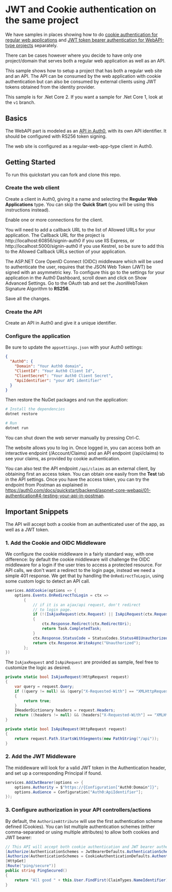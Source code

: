 # JWT and Cookie authentication on the same project

We have samples in places showing how to do [cookie authentication for regular web applications](https://github.com/auth0-samples/auth0-aspnetcore-sample)
and [JWT token bearer authentication for WebAPI-type projects](https://github.com/auth0-samples/auth0-aspnetcore-sample) separately.

There can be cases however where you decide to have only one project/domain that serves both a
regular web application as well as an API.

This sample shows how to setup a project that has both a regular web site and an API. 
The API can be consumed by the web application with cookie authentication but can 
also be consumed by external clients using JWT tokens obtained from the identity provider.

This sample is for .Net Core 2. If you want a sample for .Net Core 1, look at the `v1` branch.

## Basics

The WebAPI part is modeled as an [API in Auth0](https://auth0.com/docs/api-auth), with its own API identifier. 
It should be configured with RS256 token signing.

The web site is configured as a regular-web-app-type client in Auth0.


## Getting Started

To run this quickstart you can fork and clone this repo.

### Create the web client
Create a client in Auth0, giving it a name and selecting the **Regular Web Applications** type. 
You can skip the **Quick Start** (you will be using this instructions instead). 

Enable one or more connections for the client.

You will need to add a callback URL to the list of Allowed URLs for your application. The Callback URL for the project is http://localhost:60856/signin-auth0 if you use IIS Express, or http://localhost:5000/signin-auth0 if you use Kestrel, so be sure to add this to the Allowed Callback URLs section of your application.

The ASP.NET Core OpenID Connect (OIDC) middleware which will be used to authenticate the user, requires that the JSON Web Token (JWT) be signed with an asymmetric key. To configure this go to the settings for your application in the Auth0 Dashboard, scroll down and click on Show Advanced Settings. Go to the OAuth tab and set the JsonWebToken Signature Algorithm to **RS256**.

Save all the changes.

### Create the API

Create an API in Auth0 and give it a unique identifier. 


### Configure the application

Be sure to update the `appsettings.json` with your Auth0 settings:

```json
{
  "Auth0": {
    "Domain": "Your Auth0 domain",
    "ClientId": "Your Auth0 Client Id",
    "ClientSecret": "Your Auth0 Client Secret",
    "ApiIdentifier": "your API identifier"
  } 
}
```

Then restore the NuGet packages and run the application:

```bash
# Install the dependencies
dotnet restore

# Run
dotnet run
```

You can shut down the web server manually by pressing Ctrl-C.

The website allows you to log in. Once logged in, you can access both an interactive
endpoint (/Account/Claims) and an API endpoint (/api/claims) to see your claims, as 
provided by cookie authentication.


You can also test the API endpoint `/api/claims` as an external client, by obtaining
first an access token. You can obtain one easily from the **Test** tab in the API settings. 
Once you have the access token, you can try the endpoint from Postman as explained in https://auth0.com/docs/quickstart/backend/aspnet-core-webapi/01-authentication#4-testing-your-api-in-postman.

## Important Snippets

The API will accept both a cookie from an authenticated user of the app, 
as well as a JWT token.

### 1. Add the Cookie and OIDC Middleware

We configure the cookie middleware in a fairly standard way, with one difference:
by default the cookie middleware will challenge the OIDC middleware for a login if the
user tries to access a protected resource. 
For API calls, we don't want a redirect to the login page, instead we need a simple
401 response. We get that by handling the `OnRedirectToLogin`, using some custom logic
to detect an API call. 

```csharp
seerices.AddCookie(options => {
    options.Events.OnRedirectToLogin = ctx =>
        {
            // if it is an ajax/api request, don't redirect
            // to login page.
            if (!(IsAjaxRequest(ctx.Request) || IsApiRequest(ctx.Request)))
            {
                ctx.Response.Redirect(ctx.RedirectUri);
                return Task.CompletedTask;
            }
            ctx.Response.StatusCode = StatusCodes.Status401Unauthorized;
            return ctx.Response.WriteAsync("Unauthorized");
        };
})
```

The `IsAjaxRequest` and `IsApiRequest` are provided as sample, feel free
to customize the logic as desired.

```csharp
private static bool IsAjaxRequest(HttpRequest request)
{
    var query = request.Query;
    if ((query != null) && (query["X-Requested-With"] == "XMLHttpRequest"))
    {
        return true;
    }
    IHeaderDictionary headers = request.Headers;
    return ((headers != null) && (headers["X-Requested-With"] == "XMLHttpRequest"));
}

private static bool IsApiRequest(HttpRequest request)
{
    return request.Path.StartsWithSegments(new PathString("/api"));
}
```

### 2. Add the JWT Middleware

The middleware will look for a valid JWT token in the Authentication
header, and set up a corresponding Principal if found.

```csharp
services.AddJwtBearer(options => {
    options.Authority = $"https://{Configuration["Auth0:Domain"]}";
    options.Audience = Configuration["Auth0:ApiIdentifier"];
});
```

### 3. Configure authorization in your API controllers/actions

By default, the `AuthorizeAttribute` will use the first authentication scheme defined (Cookies). You can list
multiple authentication schemes (either comma-separated or using multiple attributes) to allow both cookies and JWT bearer:

```csharp
// This API will accept both cookie authentication and JWT bearer authentication.
[Authorize(AuthenticationSchemes = JwtBearerDefaults.AuthenticationScheme)]
[Authorize(AuthenticationSchemes = CookieAuthenticationDefaults.AuthenticationScheme)]         
[HttpGet]
[Route("ping/secure")]
public string PingSecured()
{
    return "All good " + this.User.FindFirst(ClaimTypes.NameIdentifier).Value + ". You only get this message if you are authenticated.";
}
```